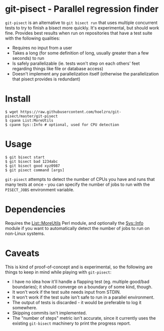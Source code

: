 # git-pisect - Parallel regression finder

`git-pisect` is an alternative to `git bisect run` that uses multiple concurrent tests to try
to finish a bisect more quickly.  It's experimental, but should work fine.  Provides best results
when run on repositories that have a test suite with the following qualities:

  * Requires no input from a user
  * Takes a long (for some definition of long, usually greater than a few seconds) to run
  * Is safely parallelizable (ie. tests won't step on each others' feet regarding things like file or database access)
  * Doesn't implement any parallelization itself (otherwise the parallelization that pisect provides is redundant)

# Install

    $ wget https://raw.githubusercontent.com/hoelzro/git-pisect/master/git-pisect
    $ cpanm List:MoreUtils
    $ cpanm Sys::Info # optional, used for CPU detection

# Usage

    $ git bisect start
    $ git bisect bad 1234abc
    $ git bisect good xyz0987
    $ git pisect command [args]

`git-pisect` attempts to detect the number of CPUs you have and runs that many tests
at once - you can specify the number of jobs to run with the `PISECT_JOBS` environment
variable.

# Dependencies

Requires the [List::MoreUtils](https://metacpan.org/pod/List::MoreUtils) Perl module, and optionally the [Sys::Info](https://metacpan.org/pod/Sys::Info)
module if you want to automatically detect the number of jobs to run on non-Linux systems.

# Caveats

This is kind of proof-of-concept and is experimental, so the following are things to keep in mind while playing with `git-pisect`:

  * I have no idea how it'll handle a flapping test (eg. multiple good/bad boundaries); it should converge on a boundary of some kind, though.
  * It won't work if the test suite needs input from STDIN.
  * It won't work if the test suite isn't safe to run in a parallel environment.
  * The output of tests is discarded - it would be preferable to log it somewhere.
  * Skipping commits isn't implemented.
  * The "number of steps" metric isn't accurate, since it currently uses the existing `git-bisect` machinery to print the progress report.

